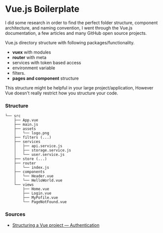 # Vue.js Boilerplate

I did some research in order to find the perfect folder structure, component architecture, and naming convention, I went through the Vue.js documentation, a few articles and many GitHub open source projects.

Vue.js directory structure with following packages/functionality. 

- **vuex** with modules 
- **router** with meta
- services with token based access
- environment variable
- filters.
- **pages and component** structure

This structure might be helpful in your large project/application, However Vue doesn't really restrict how you structure your code.

### Structure
```
└── src
    ├── App.vue
    ├── main.js
    ├── assets
    │   └── logo.png
    ├── filters (...)
    ├── services
    │   ├── api.service.js
    │   ├── storage.service.js
    │   └── user.service.js
    ├── store (...)
    ├── router
    │   └── index.js
    ├── components
    │   └── Header.vue
    │   └── HelloWorld.vue
    └── views
        ├── Home.vue
        ├── Login.vue
        ├── MyPofile.vue
        └── PageNotFound.vue
```
### Sources
* [Structuring a Vue project — Authentication](https://medium.com/@zitko/structuring-a-vue-project-authentication-87032e5bfe16)
